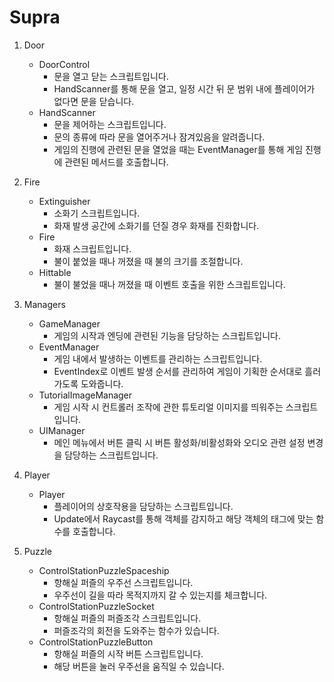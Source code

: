 # Supra

1. Door
   - DoorControl
     - 문을 열고 닫는 스크립트입니다.
     - HandScanner를 통해 문을 열고, 일정 시간 뒤 문 범위 내에 플레이어가 없다면 문을 닫습니다.
    - HandScanner
       - 문을 제어하는 스크립트입니다.
       - 문의 종류에 따라 문을 열어주거나 잠겨있음을 알려줍니다.
       - 게임의 진행에 관련된 문을 열었을 때는 EventManager를 통해 게임 진행에 관련된 메서드를 호출합니다.


2. Fire
   - Extinguisher
      - 소화기 스크립트입니다.
      - 화재 발생 공간에 소화기를 던질 경우 화재를 진화합니다.
   - Fire
      - 화재 스크립트입니다.
      - 불이 붙었을 때나 꺼졌을 때 불의 크기를 조절합니다.
   - Hittable
      - 불이 불었을 때나 꺼졌을 때 이벤트 호출을 위한 스크립트입니다.


3. Managers
     - GameManager
        - 게임의 시작과 엔딩에 관련된 기능을 담당하는 스크립트입니다.
   - EventManager
        - 게임 내에서 발생하는 이벤트를 관리하는 스크립트입니다.
        - EventIndex로 이벤트 발생 순서를 관리하여 게임이 기획한 순서대로 흘러가도록 도와줍니다.
   - TutorialImageManager
        - 게임 시작 시 컨트롤러 조작에 관한 튜토리얼 이미지를 띄워주는 스크립트입니다.
    - UIManager
        - 메인 메뉴에서 버튼 클릭 시 버튼 활성화/비활성화와 오디오 관련 설정 변경을 담당하는 스크립트입니다.


4. Player
   - Player
     - 플레이어의 상호작용을 담당하는 스크립트입니다.
     - Update에서 Raycast를 통해 객체를 감지하고 해당 객체의 태그에 맞는 함수를 호출합니다.


5. Puzzle
   - ControlStationPuzzleSpaceship
     - 항해실 퍼즐의 우주선 스크립트입니다.
     - 우주선이 길을 따라 목적지까지 갈 수 있는지를 체크합니다.
    - ControlStationPuzzleSocket
      - 항해실 퍼즐의 퍼즐조각 스크립트입니다.
      - 퍼즐조각의 회전을 도와주는 함수가 있습니다.
    - ControlStationPuzzleButton
      - 항해실 퍼즐의 시작 버튼 스크립트입니다.
      - 해당 버튼을 눌러 우주선을 움직일 수 있습니다.

